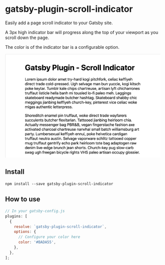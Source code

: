 # gatsby-plugin-scroll-indicator

Easily add a page scroll indicator to your Gatsby site.

A 3px high indicator bar will progress along the top of your viewport as you scroll down the page.

The color is of the indicator bar is a configurable option.

![Scroll Indicator demo](scroll-indicator-demo.gif "Scroll Indicator demo")

## Install

`npm install --save gatsby-plugin-scroll-indicator`

## How to use

```javascript
// In your gatsby-config.js
plugins: [
  {
    resolve: `gatsby-plugin-scroll-indicator`,
    options: {
      // Configure your color here
      color: '#BADA55',
    },
  },
];
```
